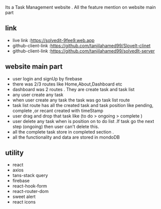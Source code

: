 Its a Task Management website . All the feature mention on website main part

## link

- live link :https://solvedit-9fee9.web.app
- github-client-link :https://github.com/tanjilahamed99/SloveIt-clinet
- github-client-link :https://github.com/tanjilahamed99/solvedIt-server


## website main part
- user login and signUp by firebase
- there was 2/3 routes like Home,About,Dashboard etc
- dashboard was 2 routes . They are create  task and task list
- any user create any task
- when user create any task the task was go task list route
- task list route has all the created task and task position like pending, complete ,or recant created with timeStamp
- user drag and drop that task like (to do > ongoing > complete )
- user delete any task when is position on to do list .If task go the next step (ongoing) then user can't delete this.
- all the complete task store in completed section . 
- all the functionality and data are stored in mondoDB



## utility
- react
- axios
- tans-stack query
- firebase
- react-hook-form
- react-router-dom
- sweet alert
- react icons


